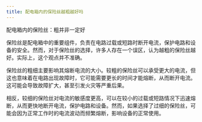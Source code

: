 ```yaml
---
title: 配电箱内的保险丝越粗越好吗
---
```


配电箱内的保险丝：粗并非一定好

保险丝是配电箱中的重要组件，负责在电路过载或短路时断开电流，保护电路和设备的安全。然而，对于保险丝的选择，许多人存在一个误区，认为越粗的保险丝越好。实际上，这个观点并不准确。

保险丝的粗细主要影响其熔断电流的大小。较粗的保险丝可以承受更大的电流，但这也意味着在电路出现故障时，它可能需要更长的时间才能熔断，从而断开电流。这可能会导致故障扩大，甚至引发火灾等严重后果。

相反，较细的保险丝对电流的敏感度更高，可以在较小的过载或短路情况下迅速熔断，从而更快地断开电流，保护电路和设备。然而，如果选择了过细的保险丝，可能会因为正常工作时的电流波动而频繁熔断，影响设备的正常使用。